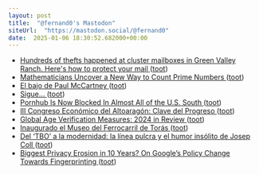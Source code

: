 ```yaml
---
layout: post
title:  "@fernand0's Mastodon"
siteUrl:  "https://mastodon.social/@fernand0"
date:  2025-01-06 18:30:52.682000+00:00
---
```

*  [Hundreds of thefts happened at cluster mailboxes in Green Valley Ranch. Here's how to protect your mail ](https://www.denver7.com/news/investigations/thieves-target-cluster-mailboxes-in-denvers-green-valley-ranch-north-neighborhoo) ([toot](https://mastodon.social/@fernand0/113782833327556083))
*  [Mathematicians Uncover a New Way to Count Prime Numbers ](https://www.quantamagazine.org/mathematicians-uncover-a-new-way-to-count-prime-numbers-20241211) ([toot](https://mastodon.social/@fernand0/113782615600526021))
*  [El bajo de Paul McCartney ](https://www.flickr.com/photos/fernand0/54230362229) ([toot](https://mastodon.social/@fernand0/113782523868305738))
*  [Sigue… ](https://avecesunafoto.wordpress.com/2025/01/06/sigue-2) ([toot](https://mastodon.social/@fernand0/113782490265563311))
*  [Pornhub Is Now Blocked In Almost All of the U.S. South ](https://www.404media.co/pornhub-is-now-blocked-in-almost-all-of-the-u-s-south) ([toot](https://mastodon.social/@fernand0/113782257957590702))
*  [III Congreso Económico del Altoaragón: Clave del Progreso  ](https://ceoecepymehuesca.es/iii-congreso-economico-del-altoaragon/) ([toot](https://mastodon.social/@fernand0/113782147479983279))
*  [Global Age Verification Measures: 2024 in Review ](https://www.eff.org/deeplinks/2024/12/global-age-verification-measures-2024-year-revie) ([toot](https://mastodon.social/@fernand0/113781315249819932))
*  [Inaugurado el Museo del Ferrocarril de Torás ](https://atafteruel.blogspot.com/2025/01/inaugurado-el-museo-del-ferrocarril-de.htm) ([toot](https://mastodon.social/@fernand0/113781196423527803))
*  [Del ‘TBO’ a la modernidad: la línea pulcra y el humor insólito de Josep Coll ](https://www.lavanguardia.com/cultura/culturas/20241211/10187599/tbo-comic-josep-coll-trayectoria-historietista-insolito.htm) ([toot](https://mastodon.social/@fernand0/113780915808067126))
*  [Biggest Privacy Erosion in 10 Years? On Google’s Policy Change Towards Fingerprinting ](https://blog.lukaszolejnik.com/biggest-privacy-erosion-in-10-years-on-googles-policy-change-towards-fingerprinting) ([toot](https://mastodon.social/@fernand0/113780732800596097))

